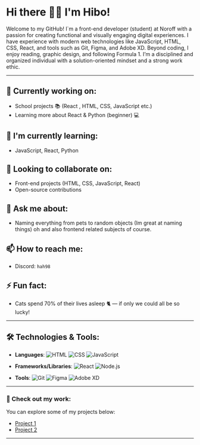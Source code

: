 # Hi there 👋💚 I'm Hibo!

Welcome to my GitHub! I`m a front-end developer (student) at Noroff with a passion for creating functional and visually engaging digital experiences. I have experience with modern web technologies like JavaScript, HTML, CSS, React, and tools such as Git, Figma, and Adobe XD. Beyond coding, I enjoy reading, graphic design, and following Formula 1. I’m a disciplined and organized individual with a solution-oriented mindset and a strong work ethic. 

---

## 🔭 Currently working on:
- School projects 📚 (React , HTML, CSS, JavaScript etc.)
- Learning more about React & Python (beginner) 💻

## 🌱 I'm currently learning:
- JavaScript, React, Python

## 👯 Looking to collaborate on:
- Front-end projects (HTML, CSS, JavaScript, React)
- Open-source contributions

## 💬 Ask me about:
- Naming everything from pets to random objects (Im great at naming things) oh and also frontend related subjects of course. 

## 📫 How to reach me:
- Discord: `hah98`

## ⚡ Fun fact:
- Cats spend 70% of their lives asleep 🐈 — if only we could all be so lucky!

---

## 🛠️ Technologies & Tools:

- **Languages**: 
  ![HTML](https://img.shields.io/badge/HTML-3776AB?style=flat&logo=html5&logoColor=white) ![CSS](https://img.shields.io/badge/CSS-1572B6?style=flat&logo=css3&logoColor=white) ![JavaScript](https://img.shields.io/badge/JavaScript-F7DF1E?style=flat&logo=javascript&logoColor=black)
  
- **Frameworks/Libraries**:
  ![React](https://img.shields.io/badge/React-61DAFB?style=flat&logo=react&logoColor=black) ![Node.js](https://img.shields.io/badge/Node.js-339933?style=flat&logo=node.js&logoColor=white)

- **Tools**:
  ![Git](https://img.shields.io/badge/Git-F05032?style=flat&logo=git&logoColor=white) ![Figma](https://img.shields.io/badge/Figma-F24E1E?style=flat&logo=figma&logoColor=white) ![Adobe XD](https://img.shields.io/badge/Adobe_XD-FF61F6?style=flat&logo=adobe-xd&logoColor=white)

---


### 📸 Check out my work:
You can explore some of my projects below:
- [Project 1](https://github.com/hah98/JavaScript-Frameworks-CA) 
- [Project 2](https://github.com/hah98/SP2-CA)

---


